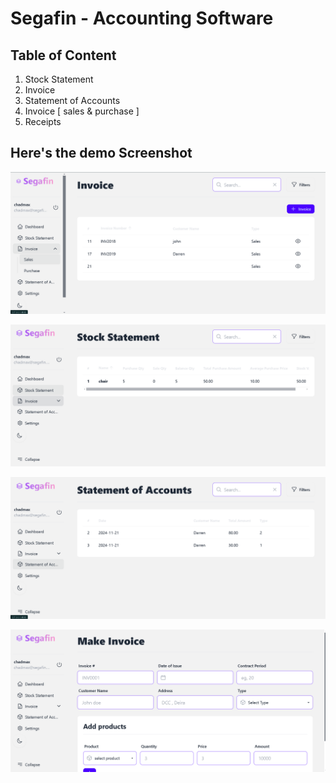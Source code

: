 # Segafin - Accounting Software 

## Table of Content 

1. Stock Statement
2. Invoice
3. Statement of Accounts
4. Invoice [ sales & purchase ]
5. Receipts

## Here's the demo Screenshot

![Demopicture1](https://github.com/shadmanshaikh/segafin/blob/main/public/photos/invoice.png)

![Demopicture2](https://github.com/shadmanshaikh/segafin/blob/main/public/photos/ss.png)

![Demopicture3](https://github.com/shadmanshaikh/segafin/blob/main/public/photos/soa.png)

![Demopicture4](https://github.com/shadmanshaikh/segafin/blob/main/public/photos/makeinvoice.png)